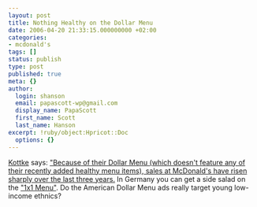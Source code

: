 ```yaml
---
layout: post
title: Nothing Healthy on the Dollar Menu
date: 2006-04-20 21:33:15.000000000 +02:00
categories:
- mcdonald's
tags: []
status: publish
type: post
published: true
meta: {}
author:
  login: shanson
  email: papascott-wp@gmail.com
  display_name: PapaScott
  first_name: Scott
  last_name: Hanson
excerpt: !ruby/object:Hpricot::Doc
  options: {}
---
```

<p><a href="http://www.kottke.org/remainder/06/04/10860.html" title="Because of their Dollar Menu...  (kottke.org)">Kottke</a> says: <a href="http://www.nytimes.com/2006/04/19/business/19mcdonalds.html?ex=1303099200&amp;en=8a22aac6da62b548&amp;ei=5090&amp;partner=rssuserland&amp;emc=rss">"Because of their Dollar Menu (which doesn't feature any of their recently added healthy menu items), sales at McDonald's have risen sharply over the last three years.</a> In Germany you can get a side salad on the <a href="http://www.mcdonalds.de/html/products/1x1_2/start.html">"1x1 Menu"</a>. Do the American Dollar Menu ads really target young low-income ethnics?</p>
